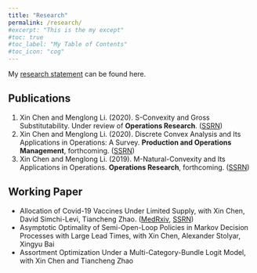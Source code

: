 ```yaml
---
title: "Research"
permalink: /research/
#excerpt: "This is the my except"
#toc: true
#toc_label: "My Table of Contents"
#toc_icon: "cog"
---
```



My [research statement](https://drive.google.com/file/d/1Pn65x0-_oYW9wDDYQATL63rStAe_M5fB/view?usp=sharing) can be found here.

## Publications

1. Xin Chen and Menglong Li. (2020). S-Convexity and Gross Substitutability. Under review of **Operations Research**. ([SSRN](http://www.google.com/url?q=http%3A%2F%2Fssrn.com%2Fabstract%3D3549632&sa=D&sntz=1&usg=AFQjCNESBg5t491MLj-0NKrjKkYFGuFT2w))
2. Xin Chen and Menglong Li. (2020). Discrete Convex Analysis and Its Applications in Operations: A Survey. **Production and Operations Management**, forthcoming. ([SSRN](http://www.google.com/url?q=http%3A%2F%2Fssrn.com%2Fabstract%3D3549628&sa=D&sntz=1&usg=AFQjCNF1-_9NcdaipDQTTJkvt1-B0RsRTg))
3. Xin Chen and Menglong Li. (2019). M-Natural-Convexity and Its Applications in Operations. **Operations Research**, forthcoming. ([SSRN](https://www.google.com/url?q=https%3A%2F%2Fpapers.ssrn.com%2Fsol3%2Fpapers.cfm%3Fabstract_id%3D3431474&sa=D&sntz=1&usg=AFQjCNHni1WzyvoGd5vpDaCPE5U-B70ULg))


## Working Paper
* Allocation of Covid-19 Vaccines Under Limited Supply, with Xin Chen, David Simchi-Levi, Tiancheng Zhao. ([MedRxiv](https://www.google.com/url?q=https%3A%2F%2Fwww.medrxiv.org%2Fcontent%2F10.1101%2F2020.08.23.20179820v1&sa=D&sntz=1&usg=AFQjCNF5VW40jSoxcYmOYoA2ajo0RJaDSA), [SSRN](https://www.google.com/url?q=https%3A%2F%2Fpapers.ssrn.com%2Fsol3%2Fpapers.cfm%3Fabstract_id%3D3678986&sa=D&sntz=1&usg=AFQjCNGGBgKDaZ2vfJQ4eJaqZ2xsgPuXUw))
* Asymptotic Optimality of Semi-Open-Loop Policies in Markov Decision Processes with Large Lead Times, with Xin Chen, Alexander Stolyar, Xingyu Bai
* Assortment Optimization Under a Multi-Category-Bundle Logit Model, with Xin Chen and Tiancheng Zhao
